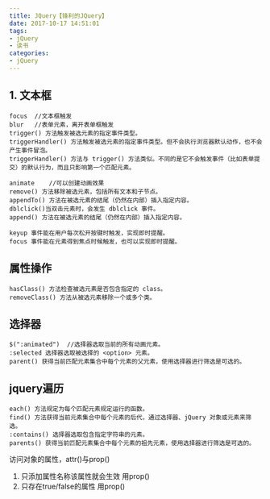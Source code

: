 ```yaml
---
title: JQuery【锋利的JQuery】 
date: 2017-10-17 14:51:01
tags:
- jQuery 
- 读书
categories: 
- jQuery 
---
```



## 1. 文本框 ##
```
focus  //文本框触发
blur   //表单元素，离开表单框触发
trigger() 方法触发被选元素的指定事件类型。
triggerHandler() 方法触发被选元素的指定事件类型。但不会执行浏览器默认动作，也不会产生事件冒泡。
triggerHandler() 方法与 trigger() 方法类似。不同的是它不会触发事件（比如表单提交）的默认行为，而且只影响第一个匹配元素。

animate    //可以创建动画效果
remove() 方法移除被选元素，包括所有文本和子节点。
appendTo() 方法在被选元素的结尾（仍然在内部）插入指定内容。
dblclick()当双击元素时，会发生 dblclick 事件。
append() 方法在被选元素的结尾（仍然在内部）插入指定内容。

keyup 事件能在用户每次松开按键时触发，实现即时提醒。
focus 事件能在元素得到焦点时候触发，也可以实现即时提醒。
```

##  属性操作 ## 
```
hasClass() 方法检查被选元素是否包含指定的 class。
removeClass() 方法从被选元素移除一个或多个类。
```

##  选择器 ## 
```
$(":animated")  //选择器选取当前的所有动画元素。
:selected 选择器选取被选择的 <option> 元素。
parent() 获得当前匹配元素集合中每个元素的父元素，使用选择器进行筛选是可选的。
```

## jquery遍历 ##
```
each() 方法规定为每个匹配元素规定运行的函数。
find() 方法获得当前元素集合中每个元素的后代，通过选择器、jQuery 对象或元素来筛选。
:contains() 选择器选取包含指定字符串的元素。
parents() 获得当前匹配元素集合中每个元素的祖先元素，使用选择器进行筛选是可选的。
```

访问对象的属性，attr()与prop()

 1. 只添加属性名称该属性就会生效 用prop()
 2. 只存在true/false的属性 用prop()
 
